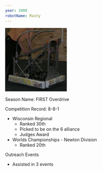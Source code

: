 ```yaml
---
year: 2008
robotName: Rusty
---
```


![2008 Robot](assets/img/general/2008_robot.jpg)

Season Name: FIRST Overdrive

Competition Record: 8-8-1

* Wisconsin Regional
  * Ranked 30th
  * Picked to be on the 6 alliance
  * Judges Award
* Worlds Championships - Newton Division
  * Ranked 20th

Outreach Events
* Assisted in 3 events
